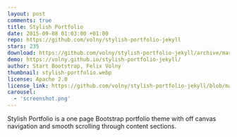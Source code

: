 ```yaml
---
layout: post
comments: true
title: Stylish Portfolio
date: 2015-09-08 01:03:00 +01:00
repo: https://github.com/volny/stylish-portfolio-jekyll
stars: 235
download: https://github.com/volny/stylish-portfolio-jekyll/archive/master.zip
demo: https://volny.github.io/stylish-portfolio-jekyll/
author: Start Bootstrap, Felix Volny
thumbnail: stylish-portfolio.webp
license: Apache 2.0
license_link: https://github.com/volny/stylish-portfolio-jekyll/blob/master/LICENSE
carousel:
  - 'screenshot.png'
---
```


Stylish Portfolio is a one page Bootstrap portfolio theme with off canvas navigation and smooth scrolling through content sections.
